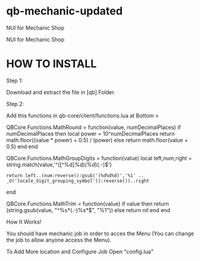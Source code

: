 # qb-mechanic-updated

NUI for Mechanic Shop


NUI for Mechanic Shop

# HOW TO INSTALL

Step 1:

Download and extract the file in [qb] Folder.



Step 2:

Add this functions in qb-core/client/functions.lua at Bottom >

<!-- Code Start  -->

QBCore.Functions.MathRound = function(value, numDecimalPlaces)
    if numDecimalPlaces then
        local power = 10^numDecimalPlaces
        return math.floor((value * power) + 0.5) / (power)
    else
        return math.floor(value + 0.5)
    end
end

QBCore.Functions.MathGroupDigits = function(value)
    local left,num,right = string.match(value,'^([^%d]*%d)(%d*)(.-)$')

    return left..(num:reverse():gsub('(%d%d%d)','%1' .. _U('locale_digit_grouping_symbol')):reverse())..right
end

QBCore.Functions.MathTrim = function(value)
    if value then
        return (string.gsub(value, "^%s*(.-)%s*$", "%1"))
    else
        return nil
    end
end

<!-- Code End -->


How It Works!

You should have mechanic job in order to acces the Menu (You can change the job to allow anyone access the Menu).

To Add More location and Configure Job Open "config.lua"
